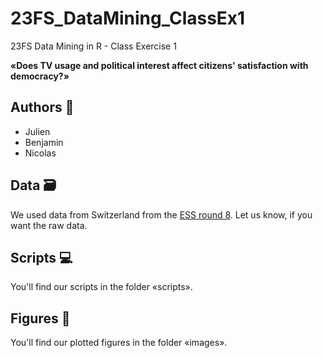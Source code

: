 # 23FS_DataMining_ClassEx1
23FS Data Mining in R - Class Exercise 1

**«Does TV usage and political interest affect citizens' satisfaction with 
democracy?»**

## Authors 👋
* Julien
* Benjamin
* Nicolas

## Data 🗃
We used data from Switzerland from the [ESS round 8](https://europeansocialsurvey.org). Let us know, if you want the raw data.  

## Scripts 💻
You'll find our scripts in the folder «scripts».

## Figures 🚀
You'll find our plotted figures in the folder «images».


